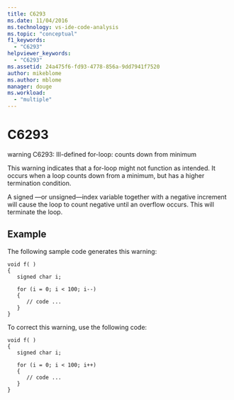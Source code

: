 ```yaml
---
title: C6293
ms.date: 11/04/2016
ms.technology: vs-ide-code-analysis
ms.topic: "conceptual"
f1_keywords:
  - "C6293"
helpviewer_keywords:
  - "C6293"
ms.assetid: 24a475f6-fd93-4778-856a-9dd7941f7520
author: mikeblome
ms.author: mblome
manager: douge
ms.workload:
  - "multiple"
---
```

# C6293
warning C6293: Ill-defined for-loop: counts down from minimum

 This warning indicates that a for-loop might not function as intended. It occurs when a loop counts down from a minimum, but has a higher termination condition.

 A signed —or unsigned—index variable together with a negative increment will cause the loop to count negative until an overflow occurs. This will terminate the loop.

## Example
 The following sample code generates this warning:

```
void f( )
{
   signed char i;

   for (i = 0; i < 100; i--)
   {
      // code ...
   }
}

```

 To correct this warning, use the following code:

```
void f( )
{
   signed char i;

   for (i = 0; i < 100; i++)
   {
      // code ...
   }
}
```